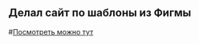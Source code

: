 ## Делал сайт по шаблоны из Фигмы
#[Посмотреть можно тут](https://hhhatemeee.github.io/stestsite.github.io/)
